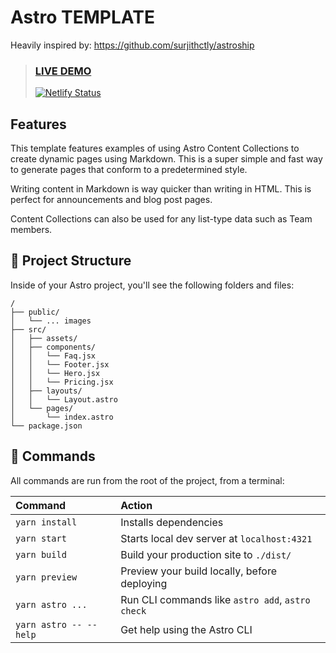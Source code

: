 # Astro TEMPLATE

Heavily inspired by: https://github.com/surjithctly/astroship

> ### [LIVE DEMO](https://cru-template-site5.netlify.app/)
> [![Netlify Status](https://api.netlify.com/api/v1/badges/a4e94886-6186-4242-9cdd-486bcd7a815d/deploy-status)](https://app.netlify.com/sites/cru-template-site5/deploys)


## Features
This template features examples of using Astro Content Collections to create dynamic pages using Markdown. This is a super simple and fast way to generate pages that conform to a predetermined style. 

Writing content in Markdown is way quicker than writing in HTML. This is perfect for announcements and blog post pages. 

Content Collections can also be used for any list-type data such as Team members.


## 🚀 Project Structure

Inside of your Astro project, you'll see the following folders and files:

```
/
├── public/
│   └── ... images
├── src/
│   ├── assets/
│   ├── components/
│   │   └── Faq.jsx
│   │   └── Footer.jsx
│   │   └── Hero.jsx
│   │   └── Pricing.jsx
│   ├── layouts/
│   │   └── Layout.astro
│   └── pages/
│       └── index.astro
└── package.json
```



## 🧞 Commands

All commands are run from the root of the project, from a terminal:

| Command                   | Action                                           |
| :------------------------ | :----------------------------------------------- |
| `yarn install`            | Installs dependencies                            |
| `yarn start`              | Starts local dev server at `localhost:4321`      |
| `yarn build`              | Build your production site to `./dist/`          |
| `yarn preview`            | Preview your build locally, before deploying     |
| `yarn astro ...`          | Run CLI commands like `astro add`, `astro check` |
| `yarn astro -- --help`    | Get help using the Astro CLI                     |

